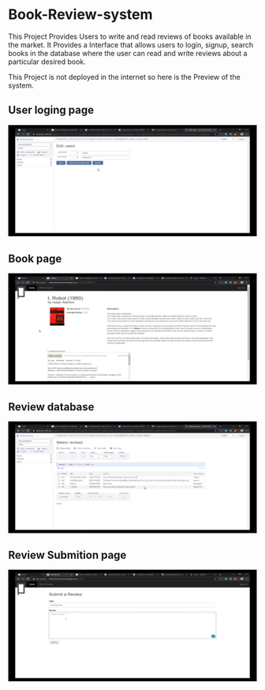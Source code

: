 # Book-Review-system
This Project Provides Users to write and read reviews of books available in the market.
It Provides a Interface that allows users to login, signup, search books in the database where the user can read and write reviews about a particular desired book.

This Project is not deployed in the internet so here is the Preview of the system.

## User loging page
![book_review_system](https://github.com/SwapnilDhanve13/Book-Review-system/blob/main/Preview/Users-adding-page.jpg)

## Book page
![book_review_system](https://github.com/SwapnilDhanve13/Book-Review-system/blob/main/Preview/book-page.jpg)

## Review database
![book_review_system](https://github.com/SwapnilDhanve13/Book-Review-system/blob/main/Preview/review-database.jpg)

## Review Submition page
![book_review_system](https://github.com/SwapnilDhanve13/Book-Review-system/blob/main/Preview/review-submit-page.jpg)
